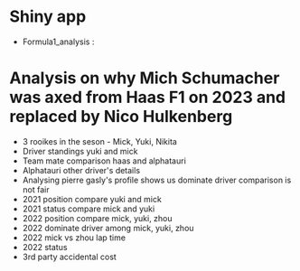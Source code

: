 # Shiny app
-   Formula1_analysis : 
# Analysis on why Mich Schumacher was axed from Haas F1 on 2023 and replaced by Nico Hulkenberg

-   3 rooikes in the seson - Mick, Yuki, Nikita
-   Driver standings yuki and mick
-   Team mate comparison haas and alphatauri
-   Alphatauri other driver's details
-   Analysing pierre gasly's profile shows us dominate driver comparison is not fair
-   2021 position compare yuki and mick
-   2021 status compare mick and yuki
-   2022 position compare mick, yuki, zhou
-   2022 dominate driver among mick, yuki, zhou
-   2022 mick vs zhou lap time
-   2022 status
-   3rd party accidental cost

